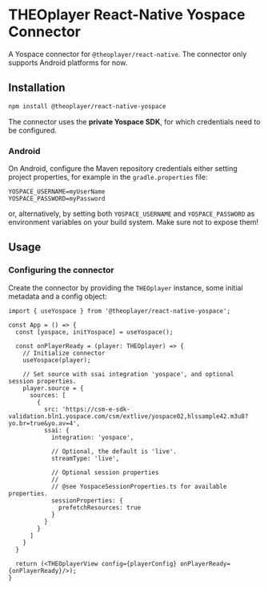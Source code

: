 # THEOplayer React-Native Yospace Connector

A Yospace connector for `@theoplayer/react-native`.
The connector only supports Android platforms for now.

## Installation

```sh
npm install @theoplayer/react-native-yospace
```

The connector uses the **private Yospace SDK**, for which credentials need to be configured.

### Android

On Android, configure the Maven repository credentials either setting project properties, for example in
the `gradle.properties` file:

```
YOSPACE_USERNAME=myUserName
YOSPACE_PASSWORD=myPassword
```

or, alternatively, by setting both `YOSPACE_USERNAME` and `YOSPACE_PASSWORD` as environment variables on your build
system. Make sure not to expose them!

[//]: # (npm install @theoplayer/react-native-yospace)

## Usage

### Configuring the connector

Create the connector by providing the `THEOplayer` instance, some initial metadata and a config
object:

```tsx
import { useYospace } from '@theoplayer/react-native-yospace';

const App = () => {
  const [yospace, initYospace] = useYospace();

  const onPlayerReady = (player: THEOplayer) => {
    // Initialize connector
    useYospace(player);

    // Set source with ssai integration 'yospace', and optional session properties.
    player.source = {
      sources: [
        {
          src: 'https://csm-e-sdk-validation.bln1.yospace.com/csm/extlive/yospace02,hlssample42.m3u8?yo.br=true&yo.av=4',
          ssai: {
            integration: 'yospace',

            // Optional, the default is 'live'.
            streamType: 'live',

            // Optional session properties
            //
            // @see YospaceSessionProperties.ts for available properties.
            sessionProperties: {
              prefetchResources: true
            }
          }
        }
      ]
    }
  }

  return (<THEOplayerView config={playerConfig} onPlayerReady={onPlayerReady}/>);
}
```
